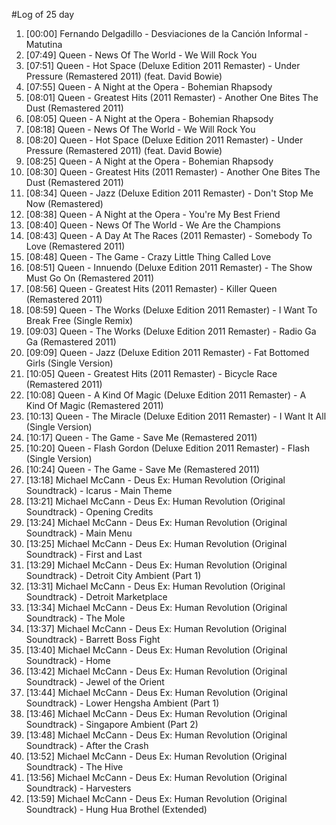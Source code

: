 #Log of 25 day

1. [00:00] Fernando Delgadillo - Desviaciones de la Canción Informal - Matutina
1. [07:49] Queen - News Of The World - We Will Rock You
1. [07:51] Queen - Hot Space (Deluxe Edition 2011 Remaster) - Under Pressure (Remastered 2011) (feat. David Bowie)
1. [07:55] Queen - A Night at the Opera - Bohemian Rhapsody
1. [08:01] Queen - Greatest Hits (2011 Remaster) - Another One Bites The Dust (Remastered 2011)
1. [08:05] Queen - A Night at the Opera - Bohemian Rhapsody
1. [08:18] Queen - News Of The World - We Will Rock You
1. [08:20] Queen - Hot Space (Deluxe Edition 2011 Remaster) - Under Pressure (Remastered 2011) (feat. David Bowie)
1. [08:25] Queen - A Night at the Opera - Bohemian Rhapsody
1. [08:30] Queen - Greatest Hits (2011 Remaster) - Another One Bites The Dust (Remastered 2011)
1. [08:34] Queen - Jazz (Deluxe Edition 2011 Remaster) - Don't Stop Me Now (Remastered)
1. [08:38] Queen - A Night at the Opera - You're My Best Friend
1. [08:40] Queen - News Of The World - We Are the Champions
1. [08:43] Queen - A Day At The Races (2011 Remaster) - Somebody To Love (Remastered 2011)
1. [08:48] Queen - The Game - Crazy Little Thing Called Love
1. [08:51] Queen - Innuendo (Deluxe Edition 2011 Remaster) - The Show Must Go On (Remastered 2011)
1. [08:56] Queen - Greatest Hits (2011 Remaster) - Killer Queen (Remastered 2011)
1. [08:59] Queen - The Works (Deluxe Edition 2011 Remaster) - I Want To Break Free (Single Remix)
1. [09:03] Queen - The Works (Deluxe Edition 2011 Remaster) - Radio Ga Ga (Remastered 2011)
1. [09:09] Queen - Jazz (Deluxe Edition 2011 Remaster) - Fat Bottomed Girls (Single Version)
1. [10:05] Queen - Greatest Hits (2011 Remaster) - Bicycle Race (Remastered 2011)
1. [10:08] Queen - A Kind Of Magic (Deluxe Edition 2011 Remaster) - A Kind Of Magic (Remastered 2011)
1. [10:13] Queen - The Miracle (Deluxe Edition 2011 Remaster) - I Want It All (Single Version)
1. [10:17] Queen - The Game - Save Me (Remastered 2011)
1. [10:20] Queen - Flash Gordon (Deluxe Edition 2011 Remaster) - Flash (Single Version)
1. [10:24] Queen - The Game - Save Me (Remastered 2011)
1. [13:18] Michael McCann - Deus Ex: Human Revolution (Original Soundtrack) - Icarus - Main Theme
1. [13:21] Michael McCann - Deus Ex: Human Revolution (Original Soundtrack) - Opening Credits
1. [13:24] Michael McCann - Deus Ex: Human Revolution (Original Soundtrack) - Main Menu
1. [13:25] Michael McCann - Deus Ex: Human Revolution (Original Soundtrack) - First and Last
1. [13:29] Michael McCann - Deus Ex: Human Revolution (Original Soundtrack) - Detroit City Ambient (Part 1)
1. [13:31] Michael McCann - Deus Ex: Human Revolution (Original Soundtrack) - Detroit Marketplace
1. [13:34] Michael McCann - Deus Ex: Human Revolution (Original Soundtrack) - The Mole
1. [13:37] Michael McCann - Deus Ex: Human Revolution (Original Soundtrack) - Barrett Boss Fight
1. [13:40] Michael McCann - Deus Ex: Human Revolution (Original Soundtrack) - Home
1. [13:42] Michael McCann - Deus Ex: Human Revolution (Original Soundtrack) - Jewel of the Orient
1. [13:44] Michael McCann - Deus Ex: Human Revolution (Original Soundtrack) - Lower Hengsha Ambient (Part 1)
1. [13:46] Michael McCann - Deus Ex: Human Revolution (Original Soundtrack) - Singapore Ambient (Part 2)
1. [13:48] Michael McCann - Deus Ex: Human Revolution (Original Soundtrack) - After the Crash
1. [13:52] Michael McCann - Deus Ex: Human Revolution (Original Soundtrack) - The Hive
1. [13:56] Michael McCann - Deus Ex: Human Revolution (Original Soundtrack) - Harvesters
1. [13:59] Michael McCann - Deus Ex: Human Revolution (Original Soundtrack) - Hung Hua Brothel (Extended)
